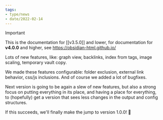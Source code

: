```yaml
---
tags:
- type/news
- date/2022-02-14
---
```

>[!important]
> This is the documentation for [[v3.5.0]] and lower, for documentation for **v4.0.0** and higher, see https://obsidian-html.github.io/

Lots of new features, like: graph view, backlinks, index from tags, image scaling, temporary vault copy. 

We made these features configurable: folder exclusion, external link behavior, css/js inclusions. And of course we added a lot of bugfixes.

Next version is going to be again a slew of new features, but also a strong focus on putting everything in its place, and having a place for everything, to (hopefully) get a version that sees less changes in the output and config structures.

If this succeeds, we'll finally make the jump to version 1.0.0! 🎉
